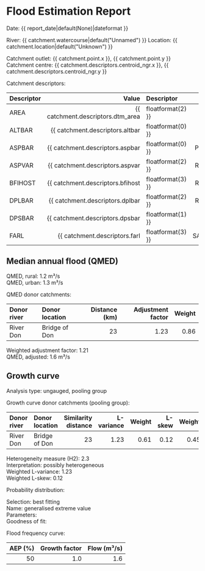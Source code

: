 # Flood Estimation Report

Date: {{ report_date|default(None)|dateformat }}

River: {{ catchment.watercourse|default("Unnamed") }}
Location: {{ catchment.location|default("Unknown") }}

Catchment outlet: {{ catchment.point.x }}, {{ catchment.point.y }}  
Catchment centre: {{ catchment.descriptors.centroid_ngr.x }}, {{ catchment.descriptors.centroid_ngr.y }}    

Catchment descriptors:

Descriptor   |      Value | Descriptor  |      Value | Descriptor  |      Value 
:------------|-----------:|:------------|-----------:|:------------|-----------:
AREA         |{{ catchment.descriptors.dtm_area|floatformat(2) }}| FPEXT       |{{ catchment.descriptors.fpext|floatformat(4) }}| SPRHOST     |{{ catchment.descriptors.sprhost|floatformat(2) }}
ALTBAR       |{{ catchment.descriptors.altbar|floatformat(0) }}| LDP         |{{ catchment.descriptors.ldp|floatformat(2) }}| URBCONC1990 |{{ catchment.descriptors.urbconc1990|floatformat(3) }}
ASPBAR       |{{ catchment.descriptors.aspbar|floatformat(0) }}| PROPWET     |{{ catchment.descriptors.propwet|floatformat(2) }}| URBEXT1990  |{{ catchment.descriptors.urbext1990|floatformat(4) }}
ASPVAR       |{{ catchment.descriptors.aspvar|floatformat(2) }}| RMED-1H     |{{ catchment.descriptors.rmed_1h|floatformat(1) }}| URBLOC1990  |{{ catchment.descriptors.urbloc1990|floatformat(3) }}
BFIHOST      |{{ catchment.descriptors.bfihost|floatformat(3) }}| RMED-1D     |{{ catchment.descriptors.rmed_1d|floatformat(1) }}| URBCONC2000 |{{ catchment.descriptors.urbconc2000|floatformat(3) }}
DPLBAR       |{{ catchment.descriptors.dplbar|floatformat(2) }}| RMED-2D     |{{ catchment.descriptors.rmed_2d|floatformat(1) }}| URBEXT2000  |{{ catchment.descriptors.urbext2000|floatformat(4) }}
DPSBAR       |{{ catchment.descriptors.dpsbar|floatformat(1) }}| SAAR        |{{ catchment.descriptors.saar|floatformat(0) }}| URBLOC2000  |{{ catchment.descriptors.urbloc2000|floatformat(3) }}
FARL         |{{ catchment.descriptors.farl|floatformat(3) }}| SAAR4170    |{{ catchment.descriptors.saar4170|floatformat(0) }}

## Median annual flood (QMED) 
                  
QMED, rural: 1.2 m³/s  
QMED, urban: 1.3 m³/s

QMED donor catchments:

Donor river | Donor location | Distance (km)| Adjustment factor | Weight
:-----------|:---------------|-------------:|------------------:|------:
River Don   | Bridge of Don  |           23 |              1.23 |   0.86

Weighted adjustment factor: 1.21  
QMED, adjusted: 1.6 m³/s

## Growth curve

Analysis type: ungauged, pooling group

Growth curve donor catchments (pooling group):

Donor river | Donor location | Similarity distance | L-variance | Weight | L-skew | Weight
:-----------|:---------------|--------------------:|-----------:|-------:|-------:|------:
River Don   | Bridge of Don  |                  23 |       1.23 |   0.61 |   0.12 |   0.45

Heterogeneity measure (H2): 2.3  
Interpretation: possibly heterogeneous  
Weighted L-variance: 1.23  
Weighted L-skew: 0.12

Probability distribution:

Selection: best fitting  
Name: generalised extreme value  
Parameters:  
Goodness of fit:  

Flood frequency curve:

AEP (%) | Growth factor | Flow (m³/s)
-------:|--------------:|-----------:
   50   |           1.0 |         1.6









 
 



